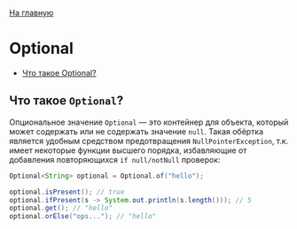 [На главную](../README.md)

# Optional
+ [Что такое Optional?](#Что-такое-Optional)

## Что такое `Optional`?
Опциональное значение `Optional` — это контейнер для объекта, который может содержать или не содержать значение `null`. Такая обёртка является удобным средством предотвращения `NullPointerException`, т.к.
имеет некоторые функции высшего порядка, избавляющие от добавления повторяющихся `if null/notNull` проверок:

```java
Optional<String> optional = Optional.of("hello");

optional.isPresent(); // true
optional.ifPresent(s -> System.out.println(s.length())); // 5
optional.get(); // "hello"
optional.orElse("ops..."); // "hello"
```

